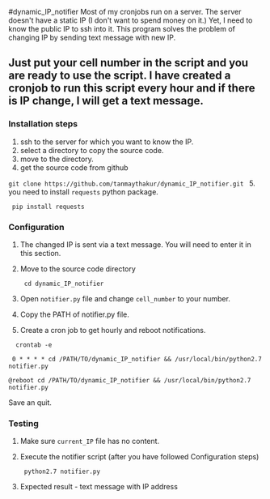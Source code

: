 #dynamic_IP_notifier
Most of my cronjobs run on a server.
The server doesn't have a static IP (I don't want to spend money on it.)
Yet, I need to know the public IP to ssh into it. 
This program solves the problem of changing IP by sending text message with new IP. 

Just put your cell number in the script and you are ready to use the script. 
I have created a cronjob to run this script every hour and if there is IP change, I will get a text message.
-----------

### Installation steps
1. ssh to the server for which you want to know the IP.
2. select a directory to copy the source code.
3. move to the directory.
4. get the source code from github

  ```git clone https://github.com/tanmaythakur/dynamic_IP_notifier.git ```
5. you need to install `requests` python package.

  ``` pip install requests``` 

### Configuration
1. The changed IP is sent via a text message. You will need to enter it in this section. 
2. Move to the source code directory

   ``` cd dynamic_IP_notifier```
3. Open `notifier.py` file and change `cell_number` to your number.
4. Copy the PATH of notifier.py file.
5. Create a cron job to get hourly and reboot notifications.

```  crontab -e```

``` 0 * * * * cd /PATH/TO/dynamic_IP_notifier && /usr/local/bin/python2.7 notifier.py```

```@reboot cd /PATH/TO/dynamic_IP_notifier && /usr/local/bin/python2.7 notifier.py```

Save an quit.

### Testing
1. Make sure `current_IP` file has no content.
2. Execute the notifier script (after you have followed Configuration steps)

   ``` python2.7 notifier.py```
3. Expected result - text message with IP address
 
